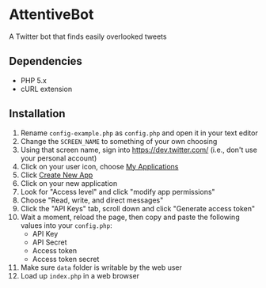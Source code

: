 AttentiveBot
============

A Twitter bot that finds easily overlooked tweets

Dependencies
------------
* PHP 5.x
* cURL extension

Installation
------------
1. Rename `config-example.php` as `config.php` and open it in your text editor
2. Change the `SCREEN_NAME` to something of your own choosing
3. Using that screen name, sign into https://dev.twitter.com/ (i.e., don't use your personal account)
4. Click on your user icon, choose [My Applications](https://apps.twitter.com/)
5. Click [Create New App](https://apps.twitter.com/app/new)
6. Click on your new application
7. Look for "Access level" and click "modify app permissions"
8. Choose "Read, write, and direct messages"
9. Click the "API Keys" tab, scroll down and click "Generate access token"
10. Wait a moment, reload the page, then copy and paste the following values into your `config.php`:  
    * API Key
    * API Secret
    * Access token
    * Access token secret
11. Make sure `data` folder is writable by the web user
12. Load up `index.php` in a web browser
